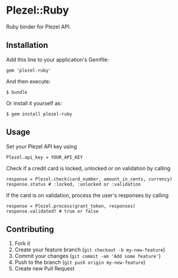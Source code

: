 # Plezel::Ruby

Ruby binder for Plezel API.

## Installation

Add this line to your application's Gemfile:

    gem 'plezel-ruby'

And then execute:

    $ bundle

Or install it yourself as:

    $ gem install plezel-ruby

## Usage

Set your Plezel API key using

    Plezel.api_key = YOUR_API_KEY

Check if a credit card is locked, unlocked or on validation by calling

    response = Plezel.check(card_number, amount_in_cents, currency)
    response.status # :locked, :unlocked or :validation

If the card is on validation, process the user's responses by calling

    response = Plezel.process(grant_token, responses)
    response.validated? # true or false


## Contributing

1. Fork it
2. Create your feature branch (`git checkout -b my-new-feature`)
3. Commit your changes (`git commit -am 'Add some feature'`)
4. Push to the branch (`git push origin my-new-feature`)
5. Create new Pull Request
